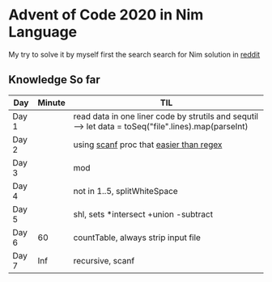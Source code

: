 # Advent of Code 2020 in Nim Language

My try to solve it by myself first the search search for Nim solution in [reddit](https://old.reddit.com/r/adventofcode)

## Knowledge So far
Day|Minute|TIL
---|---|---
Day 1 | |read data in one liner code by strutils and sequtil --> let data = toSeq("file".lines).map(parseInt)
Day 2 | |using [scanf][1] proc that [easier than regex][2]
Day 3 | |mod
Day 4 | |not in 1..5, splitWhiteSpace
Day 5 | |shl, sets *intersect +union -subtract
Day 6|60|countTable, always strip input file
Day 7|Inf|recursive, scanf


[1]: https://nim-lang.org/docs/strscans.html#scanf.m%2Cstring%2Cstatic%5Bstring%5D%2Cvarargs%5Btyped%5D
[2]: https://pietroppeter.github.io/adventofnim/2020/day02.html